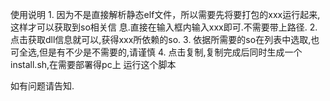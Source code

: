 使用说明
1.
因为不是直接解析静态elf文件，所以需要先将要打包的xxx运行起来,这样才可以获取到so相关信
息.直接在输入框内输入xxx即可.不需要带上路径.
2.
点击获取dll信息就可以,获得xxx所依赖的so.
3.
依据所需要的so在列表中选取,也可全选,但是有不少是不需要的,请谨慎
4.
点击复制,复制完成后同时生成一个install.sh,在需要部署得pc上 运行这个脚本

如有问题请告知.
